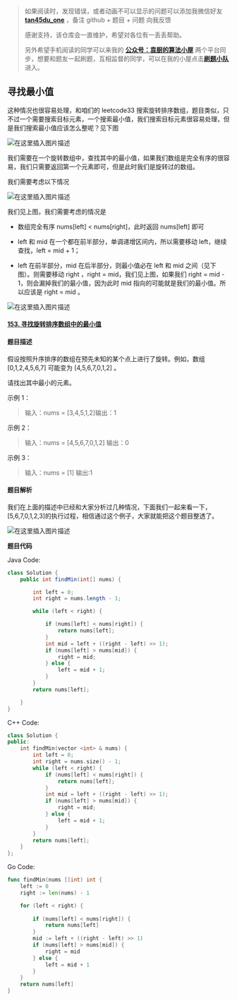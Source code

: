 > 如果阅读时，发现错误，或者动画不可以显示的问题可以添加我微信好友 **[tan45du_one](https://raw.githubusercontent.com/tan45du/tan45du.github.io/master/个人微信.15egrcgqd94w.jpg)** ，备注 github + 题目 + 问题 向我反馈
>
> 感谢支持，该仓库会一直维护，希望对各位有一丢丢帮助。
>
> 另外希望手机阅读的同学可以来我的 <u>[**公众号：袁厨的算法小屋**](https://raw.githubusercontent.com/tan45du/test/master/微信图片_20210320152235.2pthdebvh1c0.png)</u> 两个平台同步，想要和题友一起刷题，互相监督的同学，可以在我的小屋点击<u>[**刷题小队**](https://raw.githubusercontent.com/tan45du/test/master/微信图片_20210320152235.2pthdebvh1c0.png)</u>进入。

## **寻找最小值**

这种情况也很容易处理，和咱们的 leetcode33 搜索旋转排序数组，题目类似，只不过一个需要搜索目标元素，一个搜索最小值，我们搜索目标元素很容易处理，但是我们搜索最小值应该怎么整呢？见下图

![在这里插入图片描述](https://img-blog.csdnimg.cn/20210321134701939.png)

我们需要在一个旋转数组中，查找其中的最小值，如果我们数组是完全有序的很容易，我们只需要返回第一个元素即可，但是此时我们是旋转过的数组。

我们需要考虑以下情况

![在这里插入图片描述](https://img-blog.csdnimg.cn/2021032113472644.png)

我们见上图，我们需要考虑的情况是

- 数组完全有序 nums[left] < nums[right]，此时返回 nums[left] 即可

- left 和 mid 在一个都在前半部分，单调递增区间内，所以需要移动 left，继续查找，left = mid + 1；

- left 在前半部分，mid 在后半部分，则最小值必在 left 和 mid 之间（见下图）。则需要移动 right ，right = mid，我们见上图，如果我们 right = mid - 1，则会漏掉我们的最小值，因为此时 mid 指向的可能就是我们的最小值。所以应该是 right = mid 。

![在这里插入图片描述](https://img-blog.csdnimg.cn/20210321134748668.png)

#### [153. 寻找旋转排序数组中的最小值](https://leetcode-cn.com/problems/find-minimum-in-rotated-sorted-array/)

#### **题目描述**

假设按照升序排序的数组在预先未知的某个点上进行了旋转。例如，数组 [0,1,2,4,5,6,7] 可能变为 [4,5,6,7,0,1,2] 。

请找出其中最小的元素。

示例 1：

> 输入：nums = [3,4,5,1,2]输出：1

示例 2：

> 输入：nums = [4,5,6,7,0,1,2] 输出：0

示例 3：

> 输入：nums = [1] 输出:1

#### **题目解析**

我们在上面的描述中已经和大家分析过几种情况，下面我们一起来看一下，[5,6,7,0,1,2,3]的执行过程，相信通过这个例子，大家就能把这个题目整透了。

![在这里插入图片描述](https://img-blog.csdnimg.cn/20210321134814233.png)

**题目代码**

Java Code:

```java
class Solution {
    public int findMin(int[] nums) {

        int left = 0;
        int right = nums.length - 1;

        while (left < right) {

            if (nums[left] < nums[right]) {
                return nums[left];
            }
            int mid = left + ((right - left) >> 1);
            if (nums[left] > nums[mid]) {
                right = mid;
            } else {
                left = mid + 1;
            }
        }
        return nums[left];

    }
}
```

C++ Code:

```cpp
class Solution {
public:
    int findMin(vector <int> & nums) {
        int left = 0;
        int right = nums.size() - 1;
        while (left < right) {
            if (nums[left] < nums[right]) {
                return nums[left];
            }
            int mid = left + ((right - left) >> 1);
            if (nums[left] > nums[mid]) {
                right = mid;
            } else {
                left = mid + 1;
            }
        }
        return nums[left];
    }
};
```

Go Code:

```go
func findMin(nums []int) int {
    left := 0
    right := len(nums) - 1

    for (left < right) {
            
        if (nums[left] < nums[right]) {
            return nums[left]
        } 
        mid := left + ((right - left) >> 1)
        if (nums[left] > nums[mid]) {
            right = mid
        } else {
            left = mid + 1
        }
    }
    return nums[left]
}
```
